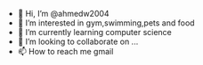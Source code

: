 - 👋 Hi, I’m @ahmedw2004
- 👀 I’m interested in gym,swimming,pets and food
- 🌱 I’m currently learning computer science
- 💞️ I’m looking to collaborate on ...
- 📫 How to reach me gmail

<!---
ahmedw2004/ahmedw2004 is a ✨ special ✨ repository because its `README.md` (this file) appears on your GitHub profile.
You can click the Preview link to take a look at your changes.
--->
